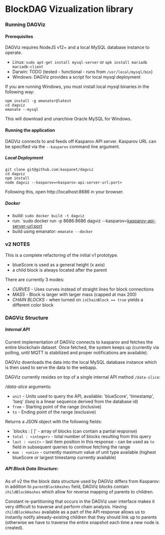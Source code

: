 # BlockDAG Vizualization library

### Running DAGViz

#### Prerequisites

DAGViz requires NodeJS v12+ and a local MySQL database instance to operate.

- Linux: `sudo apt-get install mysql-server` or `apk install mariadb mariadb-client`
- Darwin: TODO (tested - functional - runs from `/usr/local/mysql/bin`)
- Windows: DAGViz provides a script for local mysql deployment

If you are running Windows, you must install local mysql binaries in the following way:
```
npm install -g emanator@latest
cd dagviz
emanate --mysql
```
This will download and unarchive Oracle MySQL for Windows.

#### Running the application

DAGViz connects to and feeds off Kasparov API server.  Kasparov URL can be specified via the `--kasparov` command line argument.

##### Local Deployment
```
git clone git@github.com:kaspanet/dagviz
cd dagviz
npm install
node dagviz --kasparov=<kasparov-api-server-url:port>
```
Following this, open http://localhost:8686 in your browser.

##### Docker

- build: `sudo docker build -t dagviz`
- run: `sudo docker run -p 8686:8686 dagviz --kasparov=<kasparov-api-server-url:port>
- build using emanator: `emanate --docker`

### v2 NOTES

This is a complete refactoring of the initial v1 prototype.

- blueScore is used as a general height (x axis)
- a child block is always located after the parent

There are currently 3 modes:

- *CURVES* - Uses curves instead of straight lines for block connections
- *MASS* - Block is larger with larger mass (capped at max 200)
- *CHAIN BLOCKS* - when turned on `isChainBlock == true` yields a different color block

### DAGViz Structure

##### Internal API

Current implementation of DAGViz connects to kasparov and fetches the entire blockchain dataset. Once fetched, the system keeps up (currently via polling, until MQTT is stabilized and proper notifications are available).

DAGViz downloads the data into the local MySQL database instance which is then used to serve the data to the webapp.

DAGViz currently resides on top of a single internal API method `/data-slice`:

*/data-slice* arguments:

- `unit` - Units used to query the API, available: 'blueScore', 'timestamp', 'lseq' (*lseq* is a linear sequence derived from the database id)
- `from` - Starting point of the range (inclusive)
- `to` - Ending point of the range (exclusive)

Returns a JSON object with the following fields:

- `blocks : [ ]' - array of blocks (can contain a partial response)
- `total : <integer>` - total number of blocks resulting from this query
- `last : <unit>` - last item position in this response - can be used as `to` field in subsequent queries to continue fetching the range
- `max : <unix>` - currently maximum value of unit type available (highest blueScore or largest timestamp currently available)

##### API Block Data Structure:

As of v2 the the block data structure used by DAGViz differs from Kasparov: in addition to `parentBlockHashes` field, DAGViz blocks contain `childBlockHashes` which allow for reverse mapping of parents to children.

Constant re-partitioning that occurs in the DAGViz user interface makes it very difficult to traverse and perform chain analysis. Having `childBlockHashes` available as a part of the API response allows us to instantly notify already-existing children that they should link up to parents (otherwise we have to traverse the entire snapshot each time a new node is created).



